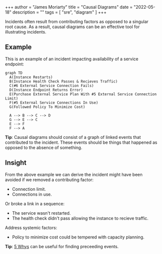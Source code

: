 +++
author = "James Moriarty"
title = "Causal Diagrams"
date = "2022-05-18"
description = ""
tags = [
  "sre",
  "diagram"
]
+++

Incidents often result from contributing factors as opposed to a singular root cause. As a result, causal diagrams can be an effective tool for illustrating incidents.

## Example

This is an example of an incident impacting availability of a service endpoint:

```mermaid
graph TD
  A(Instance Restarts)
  B(Instance Health Check Passes & Recieves Traffic)
  C(#6 External Service Connection Fails)
  D(Instance Endpoint Returns Error)
  E(Purchase External Service Plan With #5 External Service Connection Limit)
  F(#5 External Service Connections In Use)
  G(Followed Policy To Minimize Cost)
  
  A --> B --> C --> D
  G --> E --> C
  E --> F
  F --> A
```
__Tip__: Causal diagrams should consist of a graph of linked events that contributed to the incident. These events should be things that happened as opposed to the absence of something.

## Insight

From the above example we can derive the incident might have been avoided if we removed a contributing factor:
* Connection limit.
* Connections in use.

Or broke a link in a sequence:
* The service wasn't restarted.
* The health check didn't pass allowing the instance to recieve traffic.

Address systemic factors:
* Policy to minimize cost could be tempered with capacity planning.

__Tip__: [5 Whys](https://www.mindtools.com/pages/article/newTMC_5W.htm) can be useful for finding preceeding events.